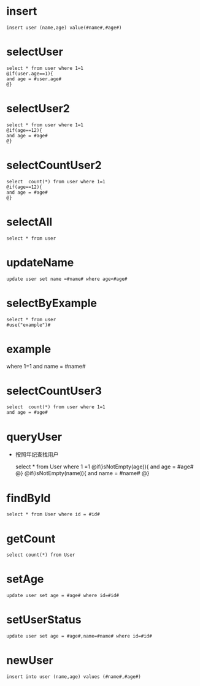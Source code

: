 insert
===

	insert user (name,age) value(#name#,#age#)

selectUser
===
    select * from user where 1=1
    @if(user.age==1){
    and age = #user.age#
    @}
    
selectUser2
===
    select * from user where 1=1
    @if(age==12){
    and age = #age#
    @}
    
selectCountUser2
===
    select  count(*) from user where 1=1
    @if(age==12){
    and age = #age#
    @}
    
selectAll
===
    select * from user 
    
    
updateName
===
    update user set name =#name# where age<#age#
    
selectByExample
===
    select * from user  
    #use("example")#
  
example
===  
   where 1=1 and name = #name#
   
   
selectCountUser3
===
    select  count(*) from user where 1=1
    and age = #age#
    
queryUser
===

* 按照年纪查找用户

	select * from User where 1 =1 
	@if(isNotEmpty(age)){
	and age = #age#
	@}
	@if(isNotEmpty(name)){
	and name = #name#
	@}
	




findById
===
	select * from User where id = #id#

getCount
===
	select count(*) from User

setAge
===
	update user set age = #age# where id=#id#

setUserStatus
===
	update user set age = #age#,name=#name# where id=#id#

newUser
===
	insert into user (name,age) values (#name#,#age#)



 